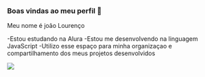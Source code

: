 ### Boas vindas ao meu perfil 💙

Meu nome é joão Lourenço 

-Estou estudando na Alura
-Estou me desenvolvendo na linguagem JavaScript
-Utilizo esse espaço para minha organizaçao e compartilhamento dos meus projetos desenvolvidos


![](https://media.tenor.com/i7llTDaTPtUAAAAC/naruto.gif)
